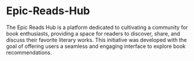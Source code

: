 # Epic-Reads-Hub
The Epic Reads Hub is a platform dedicated to cultivating a community for book enthusiasts, providing a space for readers to discover, share, and discuss their favorite literary works. This initiative was developed with the goal of offering users a seamless and engaging interface to explore book recommendations.
